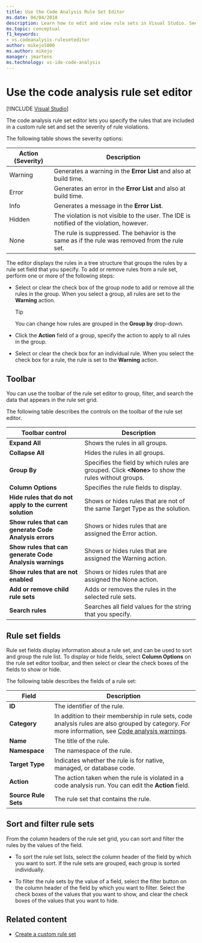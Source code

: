 ```yaml
---
title: Use the Code Analysis Rule Set Editor
ms.date: 04/04/2018
description: Learn how to edit and view rule sets in Visual Studio. See how to set rule severity, specify rules in a custom set, and adjust the data in the rule set grid.
ms.topic: conceptual
f1_keywords:
- vs.codeanalysis.ruleseteditor
author: mikejo5000
ms.author: mikejo
manager: jmartens
ms.technology: vs-ide-code-analysis
---
```

# Use the code analysis rule set editor

 [!INCLUDE [Visual Studio](~/includes/applies-to-version/vs-windows-only.md)]

The code analysis rule set editor lets you specify the rules that are included in a custom rule set and set the severity of rule violations.

The following table shows the severity options:

|Action (Severity)|Description|
|-|-|
|Warning|Generates a warning in the **Error List** and also at build time.|
|Error|Generates an error in the **Error List** and also at build time.|
|Info|Generates a message in the **Error List**.|
|Hidden|The violation is not visible to the user. The IDE is notified of the violation, however.|
|None|The rule is suppressed. The behavior is the same as if the rule was removed from the rule set.|

The editor displays the rules in a tree structure that groups the rules by a rule set field that you specify. To add or remove rules from a rule set, perform one or more of the following steps:

- Select or clear the check box of the group node to add or remove all the rules in the group. When you select a group, all rules are set to the **Warning** action.

   > [!TIP]
   > You can change how rules are grouped in the **Group by** drop-down.

- Click the **Action** field of a group, specify the action to apply to all rules in the group.

- Select or clear the check box for an individual rule. When you select the check box for a rule, the rule is set to the **Warning** action.

## Toolbar

You can use the toolbar of the rule set editor to group, filter, and search the data that appears in the rule set grid.

The following table describes the controls on the toolbar of the rule set editor.

|Toolbar control|Description|
|---------------------|-----------------|
|**Expand All**|Shows the rules in all groups.|
|**Collapse All**|Hides the rules in all groups.|
|**Group By**|Specifies the field by which rules are grouped. Click **\<None>** to show the rules without groups.|
|**Column Options**|Specifies the rule fields to display.|
|**Hide rules that do not apply to the current solution**|Shows or hides rules that are not of the same Target Type as the solution.|
|**Show rules that can generate Code Analysis errors**|Shows or hides rules that are assigned the Error action.|
|**Show rules that can generate Code Analysis warnings**|Shows or hides rules that are assigned the Warning action.|
|**Show rules that are not enabled**|Shows or hides rules that are assigned the None action.|
|**Add or remove child rule sets**|Adds or removes the rules in the selected rule sets.|
|**Search rules**|Searches all field values for the string that you specify.|

## Rule set fields

Rule set fields display information about a rule set, and can be used to sort and group the rule list. To display or hide fields, select **Column Options** on the rule set editor toolbar, and then select or clear the check boxes of the fields to show or hide.

The following table describes the fields of a rule set:

|Field|Description|
|-----------|-----------------|
|**ID**|The identifier of the rule.|
|**Category**|In addition to their membership in rule sets, code analysis rules are also grouped by category. For more information, see [Code analysis warnings](/dotnet/fundamentals/code-analysis/quality-rules/index).|
|**Name**|The title of the rule.|
|**Namespace**|The namespace of the rule.|
|**Target Type**|Indicates whether the rule is for native, managed, or database code.|
|**Action**|The action taken when the rule is violated in a code analysis run. You can edit the **Action** field.|
|**Source Rule Sets**|The rule set that contains the rule.|

## Sort and filter rule sets

From the column headers of the rule set grid, you can sort and filter the rules by the values of the field.

- To sort the rule set lists, select the column header of the field by which you want to sort. If the rule sets are grouped, each group is sorted individually.

- To filter the rule sets by the value of a field, select the filter button on the column header of the field by which you want to filter. Select the check boxes of the values that you want to show, and clear the check boxes of the values that you want to hide.

## Related content

- [Create a custom rule set](../code-quality/how-to-create-a-custom-rule-set.md)
